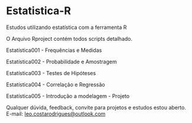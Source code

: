 # Estatistica-R
Estudos utilizando estatística com a ferramenta R 

O Arquivo Rproject contém todos scripts detalhado.

Estatística001 - Frequências e Medidas

Estatística002 - Probabilidade e Amostragem

Estatística003 - Testes de Hipóteses

Estatística004 - Correlação e Regressão

Estatística005 - Introdução a modelagem - Projeto

Qualquer dúvida, feedback, convite para projetos e estudos estou aberto.  
E-mail: leo.costarodrigues@outlook.com
